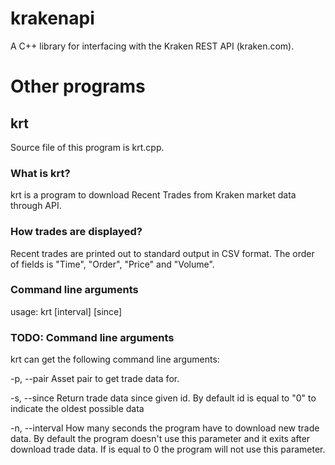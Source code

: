 krakenapi
=========

A C++ library for interfacing with the Kraken REST API (kraken.com).

Other programs
==============

krt
---

Source file of this program is krt.cpp.

### What is krt?

krt is a program to download Recent Trades from Kraken market data through API.  

### How trades are displayed? 
 
Recent trades are printed out to standard output in CSV format. The order of fields is "Time", "Order", "Price" and "Volume".

### Command line arguments

usage: krt <pair> [interval] [since]

### TODO: Command line arguments

krt can get the following command line arguments:

  -p, --pair <pair>
  Asset pair to get trade data for.

  -s, --since <id>
  Return trade data since given id. By default id is equal to "0"
  to indicate the oldest possible data

  -n, --interval <seconds>
  How many seconds the program have to download new trade data. By default 
  the program doesn't use this parameter and it exits after download trade
  data. If <seconds> is equal to 0 the program will not use this parameter.
